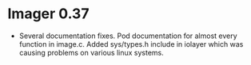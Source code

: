 # Imager 0.37

- Several documentation fixes.  Pod documentation for almost every  function in image.c.  Added sys/types.h include in iolayer which was  causing problems on various linux systems.
